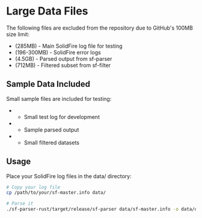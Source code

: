 # Large Data Files

The following files are excluded from the repository due to GitHub's 100MB size limit:

-  (285MB) - Main SolidFire log file for testing
-  (196-300MB) - SolidFire error logs  
-  (4.5GB) - Parsed output from sf-parser
-  (712MB) - Filtered subset from sf-filter

## Sample Data Included

Small sample files are included for testing:
-  - Small test log for development
-  - Sample parsed output
-  - Small filtered datasets

## Usage

Place your SolidFire log files in the data/ directory:
```bash
# Copy your log file
cp /path/to/your/sf-master.info data/

# Parse it
./sf-parser-rust/target/release/sf-parser data/sf-master.info -o data/output.json
```
